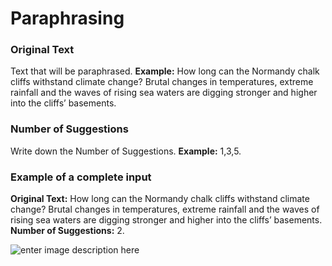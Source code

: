 ﻿# Paraphrasing
### **Original Text**

Text that will be paraphrased.
**Example:** How long can the Normandy chalk cliffs withstand climate change? Brutal changes in temperatures, extreme rainfall and the waves of rising sea waters are digging stronger and higher into the cliffs’ basements.

### **Number of Suggestions**

Write down the Number of Suggestions.
**Example:** 1,3,5.

### **Example of a complete input**

**Original Text:** How long can the Normandy chalk cliffs withstand climate change? Brutal changes in temperatures, extreme rainfall and the waves of rising sea waters are digging stronger and higher into the cliffs’ basements.
**Number of Suggestions:** 2.

![enter image description here](https://copywriterpro-ai-tools.s3.amazonaws.com/Paraphrasing.jpg)
